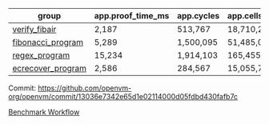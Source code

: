 | group | app.proof_time_ms | app.cycles | app.cells_used | leaf.proof_time_ms | leaf.cycles | leaf.cells_used |
| -- | -- | -- | -- | -- | -- | -- |
| [verify_fibair](https://github.com/openvm-org/openvm/blob/benchmark-results/benchmarks/verify_fibair-13036e7342e65d1e02114000d05fdbd430fafb7c.md) | 2,187 |  513,767 |  18,710,224 |- | - | - |
| [fibonacci_program](https://github.com/openvm-org/openvm/blob/benchmark-results/benchmarks/fibonacci-13036e7342e65d1e02114000d05fdbd430fafb7c.md) | 5,289 |  1,500,095 |  51,485,080 | 7,088 |  1,925,105 |  69,420,436 |
| [regex_program](https://github.com/openvm-org/openvm/blob/benchmark-results/benchmarks/regex-13036e7342e65d1e02114000d05fdbd430fafb7c.md) | 15,234 |  1,914,103 |  165,455,373 | 29,209 |  5,883,160 |  258,893,544 |
| [ecrecover_program](https://github.com/openvm-org/openvm/blob/benchmark-results/benchmarks/ecrecover-13036e7342e65d1e02114000d05fdbd430fafb7c.md) | 2,586 |  284,567 |  15,055,723 | 18,247 |  4,158,106 |  186,734,533 |


Commit: https://github.com/openvm-org/openvm/commit/13036e7342e65d1e02114000d05fdbd430fafb7c

[Benchmark Workflow](https://github.com/openvm-org/openvm/actions/runs/12982472788)
